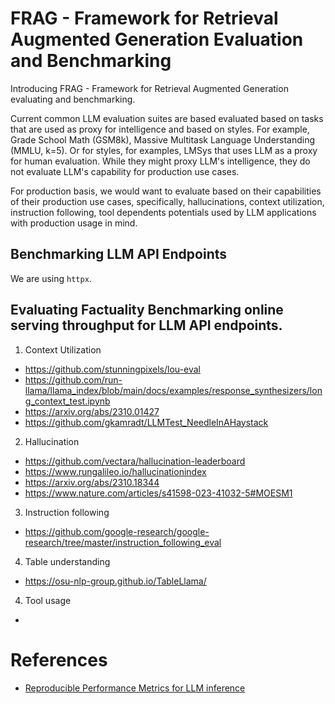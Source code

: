 # FRAG - Framework for Retrieval Augmented Generation Evaluation and Benchmarking

Introducing FRAG - Framework for Retrieval Augmented Generation evaluating and benchmarking.

Current common LLM evaluation suites are based evaluated based on tasks that are used as proxy for intelligence and based on styles. For example, Grade School Math (GSM8k), Massive Multitask Language Understanding (MMLU, k=5). Or for styles, for examples, LMSys that uses LLM as a proxy for human evaluation. While they might proxy LLM's intelligence, they do not evaluate LLM's capability for production use cases.

For production basis, we would want to evaluate based on their capabilities of their production use cases, specifically, hallucinations, context utilization, instruction following, tool dependents potentials used by LLM applications with production usage in mind.

## Benchmarking LLM API Endpoints

We are using `httpx`.

## Evaluating Factuality Benchmarking online serving throughput for LLM API endpoints.



1. Context Utilization
- https://github.com/stunningpixels/lou-eval
- https://github.com/run-llama/llama_index/blob/main/docs/examples/response_synthesizers/long_context_test.ipynb
- https://arxiv.org/abs/2310.01427
- https://github.com/gkamradt/LLMTest_NeedleInAHaystack


2. Hallucination
- https://github.com/vectara/hallucination-leaderboard
- https://www.rungalileo.io/hallucinationindex
- https://arxiv.org/abs/2310.18344
- https://www.nature.com/articles/s41598-023-41032-5#MOESM1

3. Instruction following
- https://github.com/google-research/google-research/tree/master/instruction_following_eval

4. Table understanding
- https://osu-nlp-group.github.io/TableLlama/

4. Tool usage
-

# References

- [Reproducible Performance Metrics for LLM inference](https://www.anyscale.com/blog/reproducible-performance-metrics-for-llm-inference)
